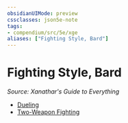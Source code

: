 ```yaml
---
obsidianUIMode: preview
cssclasses: json5e-note
tags:
- compendium/src/5e/xge
aliases: ["Fighting Style, Bard"]
---
```

# Fighting Style, Bard
*Source: Xanathar's Guide to Everything* 

- [Dueling](/3-Mechanics/CLI/optional-features/dueling.md)
- [Two-Weapon Fighting](/3-Mechanics/CLI/optional-features/two-weapon-fighting.md)